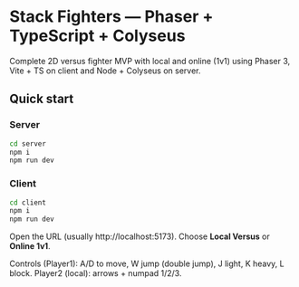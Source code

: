 # Stack Fighters — Phaser + TypeScript + Colyseus

Complete 2D versus fighter MVP with local and online (1v1) using Phaser 3, Vite + TS on client and Node + Colyseus on server.

## Quick start
### Server
```bash
cd server
npm i
npm run dev
```
### Client
```bash
cd client
npm i
npm run dev
```
Open the URL (usually http://localhost:5173). Choose **Local Versus** or **Online 1v1**.

Controls (Player1): A/D to move, W jump (double jump), J light, K heavy, L block.
Player2 (local): arrows + numpad 1/2/3.
